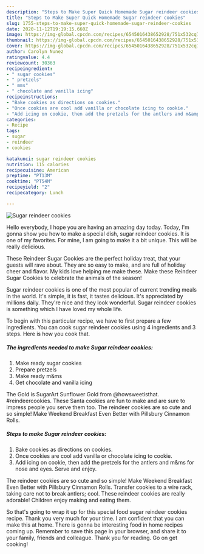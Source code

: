 ```yaml
---
description: "Steps to Make Super Quick Homemade Sugar reindeer cookies"
title: "Steps to Make Super Quick Homemade Sugar reindeer cookies"
slug: 1755-steps-to-make-super-quick-homemade-sugar-reindeer-cookies
date: 2020-11-12T19:19:15.660Z
image: https://img-global.cpcdn.com/recipes/6545016438652928/751x532cq70/sugar-reindeer-cookies-recipe-main-photo.jpg
thumbnail: https://img-global.cpcdn.com/recipes/6545016438652928/751x532cq70/sugar-reindeer-cookies-recipe-main-photo.jpg
cover: https://img-global.cpcdn.com/recipes/6545016438652928/751x532cq70/sugar-reindeer-cookies-recipe-main-photo.jpg
author: Carolyn Nunez
ratingvalue: 4.4
reviewcount: 30363
recipeingredient:
- " sugar cookies"
- " pretzels"
- " mms"
- " chocolate and vanilla icing"
recipeinstructions:
- "Bake cookies as directions on cookies."
- "Once cookies are cool add vanilla or chocolate icing to cookie."
- "Add icing on cookie, then add the pretzels for the antlers and m&amp;ms for nose and eyes. Serve and enjoy."
categories:
- Recipe
tags:
- sugar
- reindeer
- cookies

katakunci: sugar reindeer cookies 
nutrition: 115 calories
recipecuisine: American
preptime: "PT13M"
cooktime: "PT54M"
recipeyield: "2"
recipecategory: Lunch

---
```



![Sugar reindeer cookies](https://img-global.cpcdn.com/recipes/6545016438652928/751x532cq70/sugar-reindeer-cookies-recipe-main-photo.jpg)

Hello everybody, I hope you are having an amazing day today. Today, I'm gonna show you how to make a special dish, sugar reindeer cookies. It is one of my favorites. For mine, I am going to make it a bit unique. This will be really delicious.

These Reindeer Sugar Cookies are the perfect holiday treat, that your guests will rave about. They are so easy to make, and are full of holiday cheer and flavor. My kids love helping me make these. Make these Reindeer Sugar Cookies to celebrate the animals of the season!

Sugar reindeer cookies is one of the most popular of current trending meals in the world. It's simple, it is fast, it tastes delicious. It's appreciated by millions daily. They're nice and they look wonderful. Sugar reindeer cookies is something which I have loved my whole life.


To begin with this particular recipe, we have to first prepare a few ingredients. You can cook sugar reindeer cookies using 4 ingredients and 3 steps. Here is how you cook that.

<!--inarticleads1-->

##### The ingredients needed to make Sugar reindeer cookies:

1. Make ready  sugar cookies
1. Prepare  pretzels
1. Make ready  m&amp;ms
1. Get  chocolate and vanilla icing


The Gold is SugarArt Sunflower Gold from @howsweetisthat. #reindeercookies. These Santa cookies are fun to make and are sure to impress people you serve them too. The reindeer cookies are so cute and so simple! Make Weekend Breakfast Even Better with Pillsbury Cinnamon Rolls. 

<!--inarticleads2-->

##### Steps to make Sugar reindeer cookies:

1. Bake cookies as directions on cookies.
1. Once cookies are cool add vanilla or chocolate icing to cookie.
1. Add icing on cookie, then add the pretzels for the antlers and m&amp;ms for nose and eyes. Serve and enjoy.


The reindeer cookies are so cute and so simple! Make Weekend Breakfast Even Better with Pillsbury Cinnamon Rolls. Transfer cookies to a wire rack, taking care not to break antlers; cool. These reindeer cookies are really adorable! Children enjoy making and eating them. 

So that's going to wrap it up for this special food sugar reindeer cookies recipe. Thank you very much for your time. I am confident that you can make this at home. There is gonna be interesting food in home recipes coming up. Remember to save this page in your browser, and share it to your family, friends and colleague. Thank you for reading. Go on get cooking!
